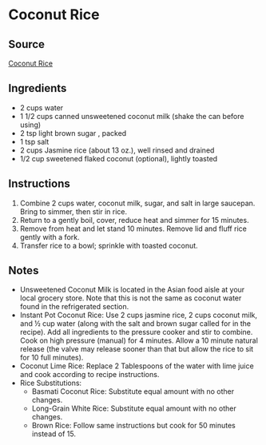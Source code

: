 # Coconut Rice

## Source
[Coconut Rice](https://tastesbetterfromscratch.com/coconut-rice-for-veggie-stir-fry/)

## Ingredients
- 2 cups water
- 1 1/2 cups canned unsweetened coconut milk (shake the can before using)
- 2 tsp light brown sugar , packed
- 1 tsp salt
- 2 cups Jasmine rice (about 13 oz.), well rinsed and drained
- 1/2 cup sweetened flaked coconut (optional), lightly toasted

## Instructions
1. Combine 2 cups water, coconut milk, sugar, and salt in large saucepan. Bring to simmer, then stir in rice.
2. Return to a gently boil, cover, reduce heat and simmer for 15 minutes.
3. Remove from heat and let stand 10 minutes. Remove lid and fluff rice gently with a fork.
4. Transfer rice to a bowl; sprinkle with toasted coconut.

## Notes
- Unsweetened Coconut Milk is located in the Asian food aisle at your local grocery store.  Note that this is not the same as coconut water found in the refrigerated section.
- Instant Pot Coconut Rice: Use 2 cups jasmine rice, 2 cups coconut milk, and ½ cup water (along with the salt and brown sugar called for in the recipe). Add all ingredients to the pressure cooker and stir to combine. Cook on high pressure (manual) for 4 minutes. Allow a 10 minute natural release (the valve may release sooner than that but allow the rice to sit for 10 full minutes).
- Coconut Lime Rice: Replace 2 Tablespoons of the water with lime juice and cook according to recipe instructions.
- Rice Substitutions:
    - Basmati Coconut Rice: Substitute equal amount with no other changes.
    - Long-Grain White Rice: Substitute equal amount with no other changes.
    - Brown Rice: Follow same instructions but cook for 50 minutes instead of 15.